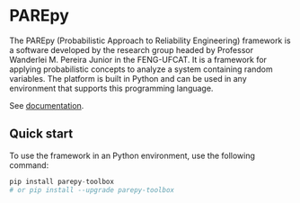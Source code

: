 # PAREpy

The PAREpy (Probabilistic Approach to Reliability Engineering) framework is a software developed by the research group headed by Professor Wanderlei M. Pereira Junior in the FENG-UFCAT. It is a framework for applying probabilistic concepts to analyze a system containing random variables. The platform is built in Python and can be used in any environment that supports this programming language.

See [documentation](https://wmpjrufg.github.io/parepy/).

## Quick start

To use the framework in an Python environment, use the following command:

```python
pip install parepy-toolbox
# or pip install --upgrade parepy-toolbox
```

